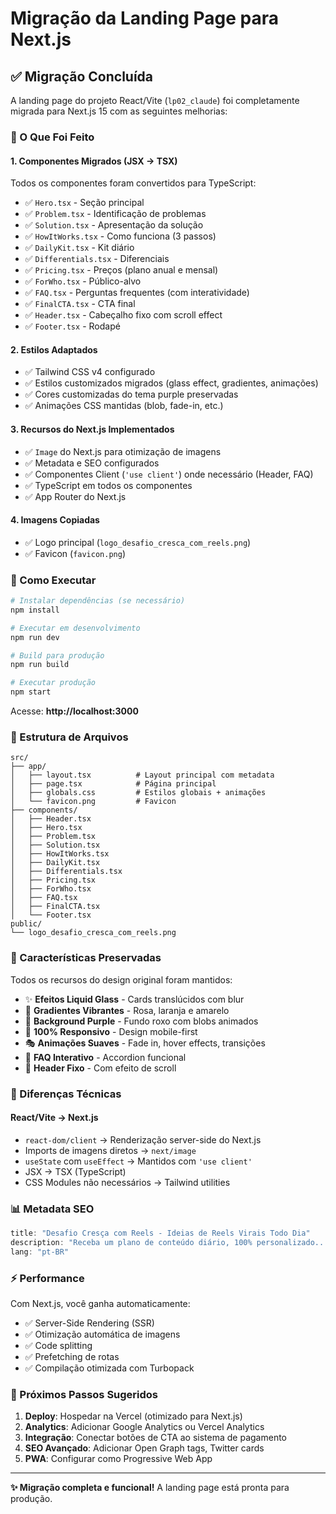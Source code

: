 # Migração da Landing Page para Next.js

## ✅ Migração Concluída

A landing page do projeto React/Vite (`lp02_claude`) foi completamente migrada para Next.js 15 com as seguintes melhorias:

### 🎯 O Que Foi Feito

#### 1. **Componentes Migrados** (JSX → TSX)
Todos os componentes foram convertidos para TypeScript:
- ✅ `Hero.tsx` - Seção principal
- ✅ `Problem.tsx` - Identificação de problemas
- ✅ `Solution.tsx` - Apresentação da solução
- ✅ `HowItWorks.tsx` - Como funciona (3 passos)
- ✅ `DailyKit.tsx` - Kit diário
- ✅ `Differentials.tsx` - Diferenciais
- ✅ `Pricing.tsx` - Preços (plano anual e mensal)
- ✅ `ForWho.tsx` - Público-alvo
- ✅ `FAQ.tsx` - Perguntas frequentes (com interatividade)
- ✅ `FinalCTA.tsx` - CTA final
- ✅ `Header.tsx` - Cabeçalho fixo com scroll effect
- ✅ `Footer.tsx` - Rodapé

#### 2. **Estilos Adaptados**
- ✅ Tailwind CSS v4 configurado
- ✅ Estilos customizados migrados (glass effect, gradientes, animações)
- ✅ Cores customizadas do tema purple preservadas
- ✅ Animações CSS mantidas (blob, fade-in, etc.)

#### 3. **Recursos do Next.js Implementados**
- ✅ `Image` do Next.js para otimização de imagens
- ✅ Metadata e SEO configurados
- ✅ Componentes Client (`'use client'`) onde necessário (Header, FAQ)
- ✅ TypeScript em todos os componentes
- ✅ App Router do Next.js

#### 4. **Imagens Copiadas**
- ✅ Logo principal (`logo_desafio_cresca_com_reels.png`)
- ✅ Favicon (`favicon.png`)

### 🚀 Como Executar

```bash
# Instalar dependências (se necessário)
npm install

# Executar em desenvolvimento
npm run dev

# Build para produção
npm run build

# Executar produção
npm start
```

Acesse: **http://localhost:3000**

### 📁 Estrutura de Arquivos

```
src/
├── app/
│   ├── layout.tsx          # Layout principal com metadata
│   ├── page.tsx            # Página principal
│   ├── globals.css         # Estilos globais + animações
│   └── favicon.png         # Favicon
├── components/
│   ├── Header.tsx
│   ├── Hero.tsx
│   ├── Problem.tsx
│   ├── Solution.tsx
│   ├── HowItWorks.tsx
│   ├── DailyKit.tsx
│   ├── Differentials.tsx
│   ├── Pricing.tsx
│   ├── ForWho.tsx
│   ├── FAQ.tsx
│   ├── FinalCTA.tsx
│   └── Footer.tsx
public/
└── logo_desafio_cresca_com_reels.png
```

### 🎨 Características Preservadas

Todos os recursos do design original foram mantidos:
- ✨ **Efeitos Liquid Glass** - Cards translúcidos com blur
- 🌈 **Gradientes Vibrantes** - Rosa, laranja e amarelo
- 💜 **Background Purple** - Fundo roxo com blobs animados
- 📱 **100% Responsivo** - Design mobile-first
- 🎭 **Animações Suaves** - Fade in, hover effects, transições
- 🔄 **FAQ Interativo** - Accordion funcional
- 📌 **Header Fixo** - Com efeito de scroll

### 🔧 Diferenças Técnicas

#### React/Vite → Next.js
- `react-dom/client` → Renderização server-side do Next.js
- Imports de imagens diretos → `next/image`
- `useState` com `useEffect` → Mantidos com `'use client'`
- JSX → TSX (TypeScript)
- CSS Modules não necessários → Tailwind utilities

### 📊 Metadata SEO

```typescript
title: "Desafio Cresça com Reels - Ideias de Reels Virais Todo Dia"
description: "Receba um plano de conteúdo diário, 100% personalizado..."
lang: "pt-BR"
```

### ⚡ Performance

Com Next.js, você ganha automaticamente:
- ✅ Server-Side Rendering (SSR)
- ✅ Otimização automática de imagens
- ✅ Code splitting
- ✅ Prefetching de rotas
- ✅ Compilação otimizada com Turbopack

### 🎯 Próximos Passos Sugeridos

1. **Deploy**: Hospedar na Vercel (otimizado para Next.js)
2. **Analytics**: Adicionar Google Analytics ou Vercel Analytics
3. **Integração**: Conectar botões de CTA ao sistema de pagamento
4. **SEO Avançado**: Adicionar Open Graph tags, Twitter cards
5. **PWA**: Configurar como Progressive Web App

---

**✨ Migração completa e funcional!** A landing page está pronta para produção.


